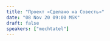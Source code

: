 ```yaml
---
title: "Проект «Сделано на Совесть»"
date: "08 Nov 20 09:00 MSK"
draft: false
speakers: ["mechtatel"]
---
```

